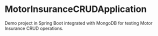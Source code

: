# MotorInsuranceCRUDApplication
Demo project in Spring Boot integrated with MongoDB for testing Motor Insurance CRUD operations.
